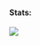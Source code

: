 #### Stats:
<img align="center" src="https://github-readme-stats.vercel.app/api/top-langs/?username=Twis7ed&show_icons=true&theme=github_dark"/>

